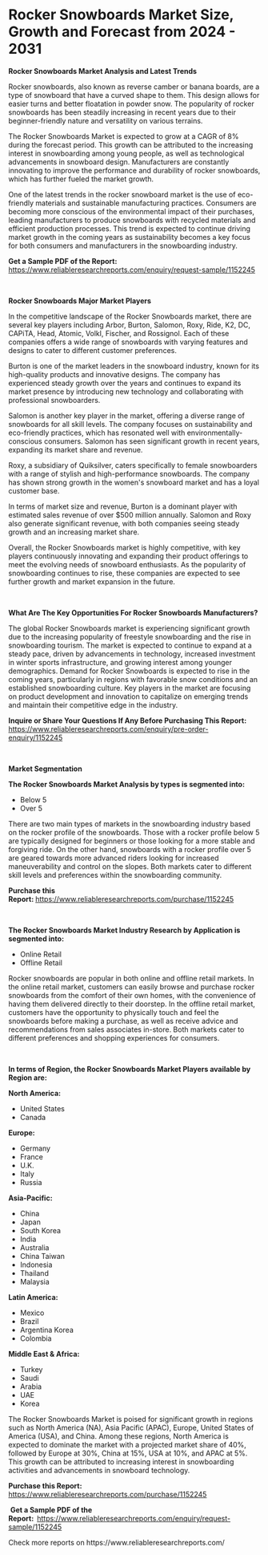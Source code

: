<p><h1>Rocker Snowboards Market Size, Growth and Forecast from 2024 - 2031</h1></p><p><strong>Rocker Snowboards Market Analysis and Latest Trends</strong></p>
<p><p>Rocker snowboards, also known as reverse camber or banana boards, are a type of snowboard that have a curved shape to them. This design allows for easier turns and better floatation in powder snow. The popularity of rocker snowboards has been steadily increasing in recent years due to their beginner-friendly nature and versatility on various terrains.</p><p>The Rocker Snowboards Market is expected to grow at a CAGR of 8% during the forecast period. This growth can be attributed to the increasing interest in snowboarding among young people, as well as technological advancements in snowboard design. Manufacturers are constantly innovating to improve the performance and durability of rocker snowboards, which has further fueled the market growth.</p><p>One of the latest trends in the rocker snowboard market is the use of eco-friendly materials and sustainable manufacturing practices. Consumers are becoming more conscious of the environmental impact of their purchases, leading manufacturers to produce snowboards with recycled materials and efficient production processes. This trend is expected to continue driving market growth in the coming years as sustainability becomes a key focus for both consumers and manufacturers in the snowboarding industry.</p></p>
<p><strong>Get a Sample PDF of the Report:&nbsp;</strong> <a href="https://www.reliableresearchreports.com/enquiry/request-sample/1152245">https://www.reliableresearchreports.com/enquiry/request-sample/1152245</a></p>
<p>&nbsp;</p>
<p><strong>Rocker Snowboards Major Market Players</strong></p>
<p><p>In the competitive landscape of the Rocker Snowboards market, there are several key players including Arbor, Burton, Salomon, Roxy, Ride, K2, DC, CAPiTA, Head, Atomic, Volkl, Fischer, and Rossignol. Each of these companies offers a wide range of snowboards with varying features and designs to cater to different customer preferences.</p><p>Burton is one of the market leaders in the snowboard industry, known for its high-quality products and innovative designs. The company has experienced steady growth over the years and continues to expand its market presence by introducing new technology and collaborating with professional snowboarders.</p><p>Salomon is another key player in the market, offering a diverse range of snowboards for all skill levels. The company focuses on sustainability and eco-friendly practices, which has resonated well with environmentally-conscious consumers. Salomon has seen significant growth in recent years, expanding its market share and revenue.</p><p>Roxy, a subsidiary of Quiksilver, caters specifically to female snowboarders with a range of stylish and high-performance snowboards. The company has shown strong growth in the women's snowboard market and has a loyal customer base.</p><p>In terms of market size and revenue, Burton is a dominant player with estimated sales revenue of over $500 million annually. Salomon and Roxy also generate significant revenue, with both companies seeing steady growth and an increasing market share.</p><p>Overall, the Rocker Snowboards market is highly competitive, with key players continuously innovating and expanding their product offerings to meet the evolving needs of snowboard enthusiasts. As the popularity of snowboarding continues to rise, these companies are expected to see further growth and market expansion in the future.</p></p>
<p>&nbsp;</p>
<p><strong>What Are The Key Opportunities For Rocker Snowboards Manufacturers?</strong></p>
<p><p>The global Rocker Snowboards market is experiencing significant growth due to the increasing popularity of freestyle snowboarding and the rise in snowboarding tourism. The market is expected to continue to expand at a steady pace, driven by advancements in technology, increased investment in winter sports infrastructure, and growing interest among younger demographics. Demand for Rocker Snowboards is expected to rise in the coming years, particularly in regions with favorable snow conditions and an established snowboarding culture. Key players in the market are focusing on product development and innovation to capitalize on emerging trends and maintain their competitive edge in the industry.</p></p>
<p><strong>Inquire or Share Your Questions If Any Before Purchasing This Report:</strong> <a href="https://www.reliableresearchreports.com/enquiry/pre-order-enquiry/1152245">https://www.reliableresearchreports.com/enquiry/pre-order-enquiry/1152245</a></p>
<p>&nbsp;</p>
<p><strong>Market Segmentation</strong></p>
<p><strong>The Rocker Snowboards Market Analysis by types is segmented into:</strong></p>
<p><ul><li>Below 5</li><li>Over 5</li></ul></p>
<p><p>There are two main types of markets in the snowboarding industry based on the rocker profile of the snowboards. Those with a rocker profile below 5 are typically designed for beginners or those looking for a more stable and forgiving ride. On the other hand, snowboards with a rocker profile over 5 are geared towards more advanced riders looking for increased maneuverability and control on the slopes. Both markets cater to different skill levels and preferences within the snowboarding community.</p></p>
<p><strong>Purchase this Report:&nbsp;</strong><a href="https://www.reliableresearchreports.com/purchase/1152245">https://www.reliableresearchreports.com/purchase/1152245</a></p>
<p>&nbsp;</p>
<p><strong>The Rocker Snowboards Market Industry Research by Application is segmented into:</strong></p>
<p><ul><li>Online Retail</li><li>Offline Retail</li></ul></p>
<p><p>Rocker snowboards are popular in both online and offline retail markets. In the online retail market, customers can easily browse and purchase rocker snowboards from the comfort of their own homes, with the convenience of having them delivered directly to their doorstep. In the offline retail market, customers have the opportunity to physically touch and feel the snowboards before making a purchase, as well as receive advice and recommendations from sales associates in-store. Both markets cater to different preferences and shopping experiences for consumers.</p></p>
<p>&nbsp;</p>
<p><strong>In terms of Region, the Rocker Snowboards Market Players available by Region are:</strong></p>
<p>
    <p> <strong> North America: </strong>
        <ul>
            <li>United States</li>
            <li>Canada</li>
        </ul>
        </p> 
    <p> <strong> Europe: </strong>
        <ul>
            <li>Germany</li>
            <li>France</li>
            <li>U.K.</li>
            <li>Italy</li>
            <li>Russia</li>
        </ul>
        </p> 
    <p> <strong> Asia-Pacific: </strong>
        <ul>
            <li>China</li>
            <li>Japan</li>
            <li>South Korea</li>
            <li>India</li>
            <li>Australia</li>
            <li>China Taiwan</li>
            <li>Indonesia</li>
            <li>Thailand</li>
            <li>Malaysia</li>
        </ul>
        </p> 
    <p> <strong> Latin America: </strong>
        <ul>
            <li>Mexico</li>
            <li>Brazil</li>
            <li>Argentina Korea</li>
            <li>Colombia</li>
        </ul>
        </p> 
    <p> <strong> Middle East & Africa: </strong>
        <ul>
            <li>Turkey</li>
            <li>Saudi</li>
            <li>Arabia</li>
            <li>UAE</li>
            <li>Korea</li>
        </ul>
    </p>
    </p>
<p><p>The Rocker Snowboards Market is poised for significant growth in regions such as North America (NA), Asia Pacific (APAC), Europe, United States of America (USA), and China. Among these regions, North America is expected to dominate the market with a projected market share of 40%, followed by Europe at 30%, China at 15%, USA at 10%, and APAC at 5%. This growth can be attributed to increasing interest in snowboarding activities and advancements in snowboard technology.</p></p>
<p><strong>Purchase this Report: </strong><a href="https://www.reliableresearchreports.com/purchase/1152245">https://www.reliableresearchreports.com/purchase/1152245</a></p>
<p>&nbsp;<strong>Get a Sample PDF of the Report:&nbsp;&nbsp;</strong><a href="https://www.reliableresearchreports.com/enquiry/request-sample/1152245">https://www.reliableresearchreports.com/enquiry/request-sample/1152245</a></p>
<p><strong></strong></p>
<p>Check more reports on https://www.reliableresearchreports.com/</p>